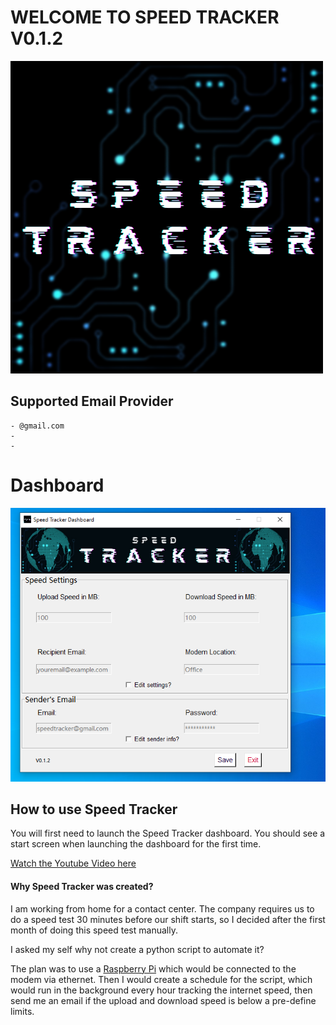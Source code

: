 <body>
<h1>WELCOME TO SPEED TRACKER V0.1.2</h1>

<img src="res/image/Speed_Tracker_logo.png">

<h2>Supported Email Provider</h2>

    - @gmail.com
    - 
    - 

<h1>Dashboard</h1>

<img src="res/image/Speed_Tracker_Screenshot.png">

<h2>How to use Speed Tracker</h2>
<p>
You will first need to launch the Speed Tracker dashboard.
You should see a start screen when launching the dashboard for the
first time.


<a href="https://www.youtube.com/watch?v=c2h0Tvu2El4"> Watch the Youtube Video here</a>


<h4>Why Speed Tracker was created?</h4>
<p>
I am working from home for a contact center.
The company requires us to do a speed test 30 minutes before our shift starts,
so I decided after the first month of doing this speed test manually.

I asked my self why not create a python script to automate it?

The plan was to use a <a href="https://en.wikipedia.org/wiki/Raspberry_Pi#:~:text=The%20Raspberry%20Pi%204%20Model,HDMI%20(HDMI%20Type%20D)%20ports">Raspberry Pi</a> which would be connected to the modem via ethernet.
Then I would create a schedule for the script, which would run in the background every hour tracking the
internet speed, then send me an email if the upload and download speed is below a pre-define limits.</p>

</body>
